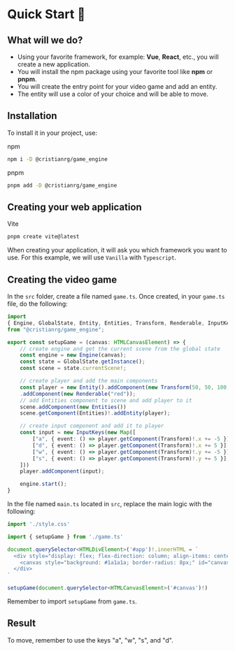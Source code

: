 # Quick Start 🚀

## What will we do?

* Using your favorite framework, for example: **Vue**, **React**, etc., you will create a new application.
* You will install the npm package using your favorite tool like **npm** or **pnpm**.
* You will create the entry point for your video game and add an entity.
* The entity will use a color of your choice and will be able to move.

## Installation

To install it in your project, use:

npm
```bash
npm i -D @cristianrg/game_engine
```
pnpm
```bash
pnpm add -D @cristianrg/game_engine
```

## Creating your web application

Vite
```bash
pnpm create vite@latest
```

When creating your application, it will ask you which framework you want to use. For this example, we will use `Vanilla` with `Typescript`.

## Creating the video game

In the `src` folder, create a file named `game.ts`.
Once created, in your `game.ts` file, do the following:

```ts
import 
{ Engine, GlobalState, Entity, Entities, Transform, Renderable, InputKeys } 
from "@cristianrg/game_engine";

export const setupGame = (canvas: HTMLCanvasElement) => {
    // create engine and get the current scene from the global state
    const engine = new Engine(canvas);
    const state = GlobalState.getInstance();
    const scene = state.currentScene!;

    // create player and add the main components
    const player = new Entity().addComponent(new Transform(50, 50, 100, 100))
    .addComponent(new Renderable("red"));
    // add Entities component to scene and add player to it
    scene.addComponent(new Entities())
    scene.getComponent(Entities)!.addEntity(player);

    // create input component and add it to player
    const input = new InputKeys(new Map([
        ["a", { event: () => player.getComponent(Transform)!.x += -5 }],
        ["d", { event: () => player.getComponent(Transform)!.x += 5 }],
        ["w", { event: () => player.getComponent(Transform)!.y += -5 }],
        ["s", { event: () => player.getComponent(Transform)!.y += 5 }],
    ]))
    player.addComponent(input);

    engine.start();
}
```

In the file named `main.ts` located in `src`, replace the main logic with the following:

```ts
import './style.css'

import { setupGame } from './game.ts'

document.querySelector<HTMLDivElement>('#app')!.innerHTML = `
  <div style="display: flex; flex-direction: column; align-items: center;">
    <canvas style="background: #1a1a1a; border-radius: 8px;" id="canvas" width="800" height="600"></canvas>
  </div>
`

setupGame(document.querySelector<HTMLCanvasElement>('#canvas')!)
```

Remember to import `setupGame` from `game.ts`.

## Result
To move, remember to use the keys "a", "w", "s", and "d".
<ClientOnly>
  <QuickStart />
</ClientOnly>